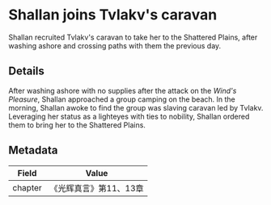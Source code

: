 # Shallan joins Tvlakv's caravan
Shallan recruited Tvlakv's caravan to take her to the Shattered Plains, after washing ashore and crossing paths with them the previous day.

## Details
After washing ashore with no supplies after the attack on the *Wind's Pleasure*, Shallan approached a group camping on the beach. In the morning, Shallan awoke to find the group was slaving caravan led by Tvlakv. Leveraging her status as a lighteyes with ties to nobility, Shallan ordered them to bring her to the Shattered Plains.

## Metadata
| Field | Value |
| ----- | ----- |
| chapter | 《光辉真言》第11、13章 |
